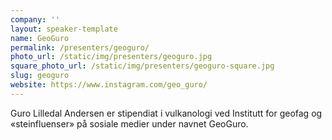 ```yaml
---
company: ''
layout: speaker-template
name: GeoGuro
permalink: /presenters/geoguro/
photo_url: /static/img/presenters/geoguro.jpg
square_photo_url: /static/img/presenters/geoguro-square.jpg
slug: geoguro
website: https://www.instagram.com/geo_guro/
---
```


Guro Lilledal Andersen er stipendiat i vulkanologi ved Institutt for geofag og «steinfluenser» på sosiale medier under navnet GeoGuro.
